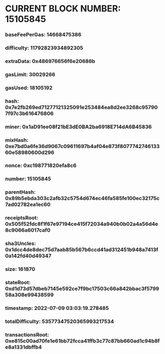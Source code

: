 # CURRENT BLOCK NUMBER: 15105845

### baseFeePerGas: 14668475386
### difficulty: 11792823934892305
### extraData: 0x486976656f6e20686b
### gasLimit: 30029266
### gasUsed: 18105192
### hash: 0x7e2fb269ed71277121325091e253484ea8d2ee3268c957907f97c3b616476806
### miner: 0x1aD91ee08f21bE3dE0BA2ba6918E714dA6B45836
### mixHash: 0xe7bd0a6fe36d9067c09611697b4af04e873f807774274613360e58980600d296
### nonce: 0xc198771820efa8c6
### number: 15105845
### parentHash: 0x89b5ebda303c2afb32c5754d674ec46fa585fe100ec32175c7ad02782ea1ec60
### receiptsRoot: 0x505f52fdc8f1f67e97194ce415f72034a940b0b02a4a56d4e8c9066a6017caf0
### sha3Uncles: 0x1dcc4de8dec75d7aab85b567b6ccd41ad312451b948a7413f0a142fd40d49347
### size: 161870
### stateRoot: 0xd1d73d57dbeb7145e592ce7f9bc17503c66a842bbac3f579958a308e99438599
### timestamp: 2022-07-09 03:03:19.278485
### totalDifficulty: 53577347520365993217534
### transactionsRoot: 0xe815c00ad70fe1e61bb72fcca41ffb3c77c87bb660ad1c94b8fe8a1331dbffb4
